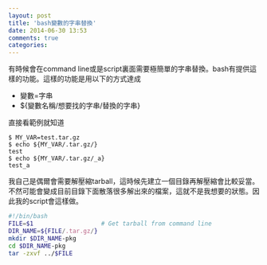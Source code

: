 ```yaml
---
layout: post
title: 'bash變數的字串替換'
date: 2014-06-30 13:53
comments: true
categories: 
---
```

有時候會在command line或是script裏面需要極簡單的字串替換。bash有提供這樣的功能。這樣的功能是用以下的方式達成

* 變數=字串
* ${變數名稱/想要找的字串/替換的字串}

直接看範例就知道
```text ${變數取代範例}
$ MY_VAR=test.tar.gz
$ echo ${MY_VAR/.tar.gz/}
test
$ echo ${MY_VAR/.tar.gz/_a}
test_a
```

我自己是偶爾會需要解壓縮tarball，這時候先建立一個目錄再解壓縮會比較妥當。不然可能會變成目前目錄下面散落很多解出來的檔案，這就不是我想要的狀態。因此我的script會這樣做。

```bash extract.sh (沒有檢查錯誤）
#!/bin/bash
FILE=$1                   # Get tarball from command line 
DIR_NAME=${FILE/.tar.gz/}
mkdir $DIR_NAME-pkg
cd $DIR_NAME-pkg
tar -zxvf ../$FILE
```
